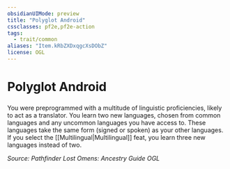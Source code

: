 ```yaml
---
obsidianUIMode: preview
title: "Polyglot Android"
cssclasses: pf2e,pf2e-action
tags:
  - trait/common
aliases: "Item.kRbZXDxqgcXsDObZ"
license: OGL
---
```

# Polyglot Android

### 






You were preprogrammed with a multitude of linguistic proficiencies, likely to act as a translator. You learn two new languages, chosen from common languages and any uncommon languages you have access to. These languages take the same form (signed or spoken) as your other languages. If you select the [[Multilingual|Multilingual]] feat, you learn three new languages instead of two.

*Source: Pathfinder Lost Omens: Ancestry Guide*
*OGL*